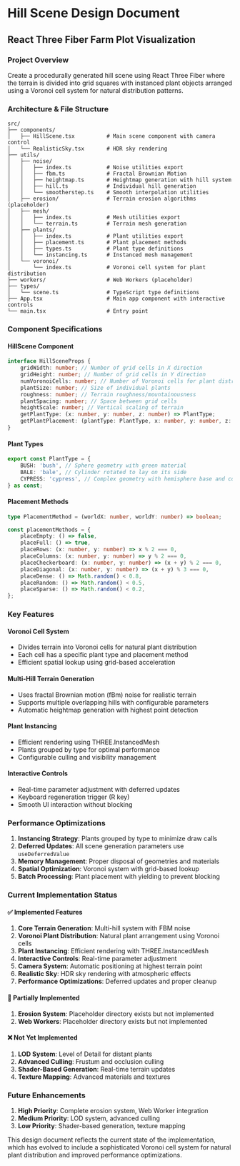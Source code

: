 # Hill Scene Design Document

## React Three Fiber Farm Plot Visualization

### Project Overview

Create a procedurally generated hill scene using React Three Fiber where the terrain is divided into grid squares with instanced plant objects arranged using a Voronoi cell system for natural distribution patterns.

### Architecture & File Structure

```
src/
├── components/
│   ├── HillScene.tsx          # Main scene component with camera control
│   └── RealisticSky.tsx       # HDR sky rendering
├── utils/
│   ├── noise/
│   │   ├── index.ts           # Noise utilities export
│   │   ├── fbm.ts             # Fractal Brownian Motion
│   │   ├── heightmap.ts       # Heightmap generation with hill system
│   │   ├── hill.ts            # Individual hill generation
│   │   └── smootherstep.ts    # Smooth interpolation utilities
│   ├── erosion/               # Terrain erosion algorithms (placeholder)
│   ├── mesh/
│   │   ├── index.ts           # Mesh utilities export
│   │   └── terrain.ts         # Terrain mesh generation
│   ├── plants/
│   │   ├── index.ts           # Plant utilities export
│   │   ├── placement.ts       # Plant placement methods
│   │   ├── types.ts           # Plant type definitions
│   │   └── instancing.ts      # Instanced mesh management
│   └── voronoi/
│       └── index.ts           # Voronoi cell system for plant distribution
├── workers/                   # Web Workers (placeholder)
├── types/
│   └── scene.ts               # TypeScript type definitions
├── App.tsx                    # Main app component with interactive controls
└── main.tsx                   # Entry point
```

### Component Specifications

#### HillScene Component

```typescript
interface HillSceneProps {
	gridWidth: number; // Number of grid cells in X direction
	gridHeight: number; // Number of grid cells in Y direction
	numVoronoiCells: number; // Number of Voronoi cells for plant distribution
	plantSize: number; // Size of individual plants
	roughness: number; // Terrain roughness/mountainousness
	plantSpacing: number; // Space between grid cells
	heightScale: number; // Vertical scaling of terrain
	getPlantType: (x: number, y: number, z: number) => PlantType;
	getPlantPlacement: (plantType: PlantType, x: number, y: number, z: number) => PlacementMethod;
}
```

#### Plant Types

```typescript
export const PlantType = {
	BUSH: 'bush', // Sphere geometry with green material
	BALE: 'bale', // Cylinder rotated to lay on its side
	CYPRESS: 'cypress', // Complex geometry with hemisphere base and cone top
} as const;
```

#### Placement Methods

```typescript
type PlacementMethod = (worldX: number, worldY: number) => boolean;

const placementMethods = {
	placeEmpty: () => false,
	placeFull: () => true,
	placeRows: (x: number, y: number) => x % 2 === 0,
	placeColumns: (x: number, y: number) => y % 2 === 0,
	placeCheckerboard: (x: number, y: number) => (x + y) % 2 === 0,
	placeDiagonal: (x: number, y: number) => (x + y) % 3 === 0,
	placeDense: () => Math.random() < 0.8,
	placeRandom: () => Math.random() < 0.5,
	placeSparse: () => Math.random() < 0.2,
};
```

### Key Features

#### Voronoi Cell System

-   Divides terrain into Voronoi cells for natural plant distribution
-   Each cell has a specific plant type and placement method
-   Efficient spatial lookup using grid-based acceleration

#### Multi-Hill Terrain Generation

-   Uses fractal Brownian motion (fBm) noise for realistic terrain
-   Supports multiple overlapping hills with configurable parameters
-   Automatic heightmap generation with highest point detection

#### Plant Instancing

-   Efficient rendering using THREE.InstancedMesh
-   Plants grouped by type for optimal performance
-   Configurable culling and visibility management

#### Interactive Controls

-   Real-time parameter adjustment with deferred updates
-   Keyboard regeneration trigger (R key)
-   Smooth UI interaction without blocking

### Performance Optimizations

1. **Instancing Strategy**: Plants grouped by type to minimize draw calls
2. **Deferred Updates**: All scene generation parameters use `useDeferredValue`
3. **Memory Management**: Proper disposal of geometries and materials
4. **Spatial Optimization**: Voronoi system with grid-based lookup
5. **Batch Processing**: Plant placement with yielding to prevent blocking

### Current Implementation Status

#### ✅ Implemented Features

1. **Core Terrain Generation**: Multi-hill system with FBM noise
2. **Voronoi Plant Distribution**: Natural plant arrangement using Voronoi cells
3. **Plant Instancing**: Efficient rendering with THREE.InstancedMesh
4. **Interactive Controls**: Real-time parameter adjustment
5. **Camera System**: Automatic positioning at highest terrain point
6. **Realistic Sky**: HDR sky rendering with atmospheric effects
7. **Performance Optimizations**: Deferred updates and proper cleanup

#### 🔄 Partially Implemented

1. **Erosion System**: Placeholder directory exists but not implemented
2. **Web Workers**: Placeholder directory exists but not implemented

#### ❌ Not Yet Implemented

1. **LOD System**: Level of Detail for distant plants
2. **Advanced Culling**: Frustum and occlusion culling
3. **Shader-Based Generation**: Real-time terrain updates
4. **Texture Mapping**: Advanced materials and textures

### Future Enhancements

1. **High Priority**: Complete erosion system, Web Worker integration
2. **Medium Priority**: LOD system, advanced culling
3. **Low Priority**: Shader-based generation, texture mapping

This design document reflects the current state of the implementation, which has evolved to include a sophisticated Voronoi cell system for natural plant distribution and improved performance optimizations.
